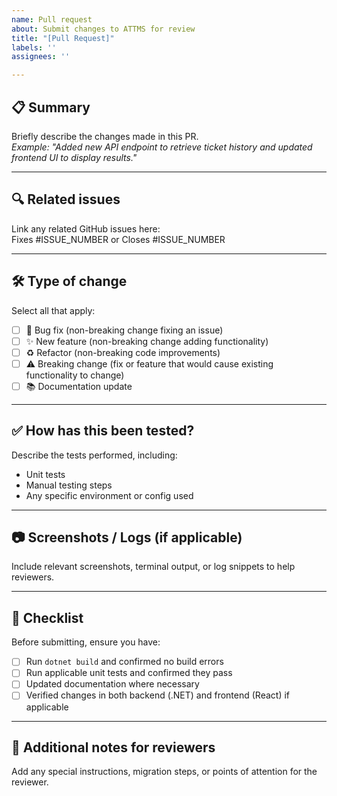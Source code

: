 ```yaml
---
name: Pull request
about: Submit changes to ATTMS for review
title: "[Pull Request]"
labels: ''
assignees: ''

---
```


## 📋 Summary
Briefly describe the changes made in this PR.  
_Example: "Added new API endpoint to retrieve ticket history and updated frontend UI to display results."_  

---

## 🔍 Related issues
Link any related GitHub issues here:  
Fixes #ISSUE_NUMBER or Closes #ISSUE_NUMBER  

---

## 🛠 Type of change
Select all that apply:
- [ ] 🐛 Bug fix (non-breaking change fixing an issue)
- [ ] ✨ New feature (non-breaking change adding functionality)
- [ ] ♻️ Refactor (non-breaking code improvements)
- [ ] ⚠️ Breaking change (fix or feature that would cause existing functionality to change)
- [ ] 📚 Documentation update

---

## ✅ How has this been tested?
Describe the tests performed, including:
- Unit tests
- Manual testing steps
- Any specific environment or config used

---

## 📷 Screenshots / Logs (if applicable)
Include relevant screenshots, terminal output, or log snippets to help reviewers.

---

## 📌 Checklist
Before submitting, ensure you have:
- [ ] Run `dotnet build` and confirmed no build errors
- [ ] Run applicable unit tests and confirmed they pass
- [ ] Updated documentation where necessary
- [ ] Verified changes in both backend (.NET) and frontend (React) if applicable

---

## 📝 Additional notes for reviewers
Add any special instructions, migration steps, or points of attention for the reviewer.
